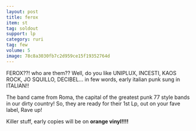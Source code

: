 ```yaml
---
layout: post
title: ferox 
item: st
tag: soldout
support: lp
category: ruri
tag: few
volume: 5
image: 78c8a3030fb7c2d959ce15f19352764d
---
```


FEROX??! who are them?? Well, do you like UNIPLUX, INCESTI, KAOS ROCK, JO SQUILLO, DECIBEL... in few words, early italian punk sung in ITALIAN!!

The band came from Roma, the capital of the greatest punk 77 style bands in our dirty country!
So, they are ready for their 1st Lp, out on your fave label, Rave up! 

Killer stuff, early copies will be on **orange vinyl!!!!**
